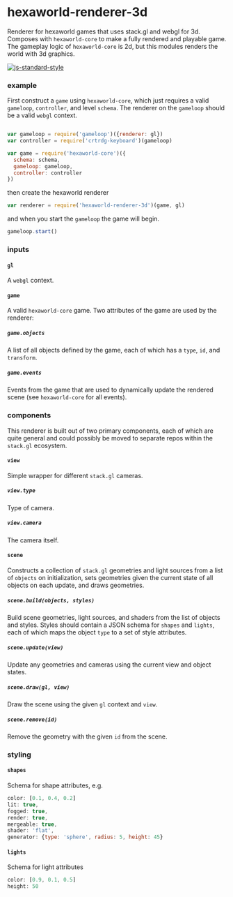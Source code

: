 # hexaworld-renderer-3d

Renderer for hexaworld games that uses stack.gl and webgl for 3d. Composes with `hexaworld-core` to make a fully rendered and playable game. The gameplay logic of `hexaworld-core` is 2d, but this modules renders the world with 3d graphics. 

[![js-standard-style](https://cdn.rawgit.com/feross/standard/master/badge.svg)](https://github.com/feross/standard)

### example

First construct a `game` using `hexaworld-core`, which just requires a valid `gameloop`, `controller`, and level `schema`. The renderer on the `gameloop` should be a valid `webgl` context.

```javascript

var gameloop = require('gameloop')({renderer: gl})
var controller = require('crtrdg-keyboard')(gameloop)

var game = require('hexaworld-core')({
  schema: schema,
  gameloop: gameloop, 
  controller: controller
})
```

then create the hexaworld renderer

```javascript
var renderer = require('hexaworld-renderer-3d')(game, gl)
```

and when you start the `gameloop` the game will begin.

```javascript
gameloop.start()
```

### inputs

#### `gl`
A `webgl` context.

#### `game`
A valid `hexaworld-core` game. Two attributes of the game are used by the renderer:

##### `game.objects`

A list of all objects defined by the game, each of which has a `type`, `id`, and `transform`. 

##### `game.events`

Events from the game that are used to dynamically update the rendered scene (see `hexaworld-core` for all events).

### components

This renderer is built out of two primary components, each of which are quite general and could possibly be moved to separate repos within the `stack.gl` ecosystem. 

#### `view`
Simple wrapper for different `stack.gl` cameras.

##### `view.type`
Type of camera.

##### `view.camera`
The camera itself.

#### `scene`
Constructs a collection of `stack.gl` geometries and light sources from a list of `objects` on initialization, sets geometries given the current state of all objects on each update, and draws geometries.

##### `scene.build(objects, styles)`
Build scene geometries, light sources, and shaders from the list of objects and styles. Styles should contain a JSON schema for `shapes` and `lights`, each of which maps the object `type` to a set of style attributes.

##### `scene.update(view)`
Update any geometries and cameras using the current view and object states.

##### `scene.draw(gl, view)`
Draw the scene using the given `gl` context and `view`.

##### `scene.remove(id)`
Remove the geometry with the given `id` from the scene.

### styling

#### `shapes`
Schema for shape attributes, e.g.

```javascript
color: [0.1, 0.4, 0.2]
lit: true,
fogged: true,
render: true,
mergeable: true,
shader: 'flat',
generator: {type: 'sphere', radius: 5, height: 45}
```

#### `lights`
Schema for light attributes
```javascript
color: [0.9, 0.1, 0.5]
height: 50
```
